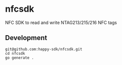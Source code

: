 # nfcsdk

NFC SDK to read and write NTAG213/215/216 NFC tags 


## Development

```
git@github.com:happy-sdk/nfcsdk.git
cd nfcsdk
go generate .
```